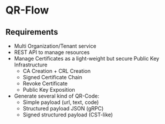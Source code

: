 # QR-Flow

## Requirements

  - Multi Organization/Tenant service
  - REST API to manage resources
  - Manage Certificates as a light-weight but secure Public Key Infrastructure
    - CA Creation + CRL Creation
    - Signed Certificate Chain
    - Revoke Certificate
    - Public Key Exposition
  - Generate several kind of QR-Code:
    - Simple payload (url, text, code)
    - Structured payload JSON (gRPC)
    - Signed structured payload (CST-like)
